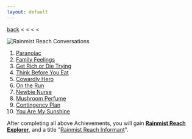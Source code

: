 ```yaml
---
layout: default
---
```


[back](../) < < < <

![Rainmist Reach Conversations](rainmist-reach-conversations.jpg)
1. [Paranoiac](https://youtu.be/W7I8vjTZxZQ)
2. [Family Feelings](https://youtu.be/-iSuJrntncg)
3. [Get Rich or Die Trying](https://youtu.be/mSFtSXeuxcU)
4. [Think Before You Eat](https://youtu.be/4h_uPKomtAI)
5. [Cowardly Hero](https://youtu.be/rPbxwX1QaBk)
6. [On the Run](https://youtu.be/n4_TESkUD1Y)
7. [Newbie Nurse](https://youtu.be/Vu-46XUSv7w)
8. [Mushroom Perfume](https://youtu.be/qETIuWRLK8I)
9. [Contingency Plan](https://youtu.be/cBcMP4nGlnI)
10. [You Are My Sunshine](https://youtu.be/WggnjjaFAIA)

After completing all above Achievements, you will gain [**Rainmist Reach Explorer**](https://www.aurakingdom-db.com/achievement/234-rainmist-reach-explorer), and a title "[Rainmist Reach Informant](https://www.aurakingdom-db.com/title/556-rainmist-reach-informant)".
